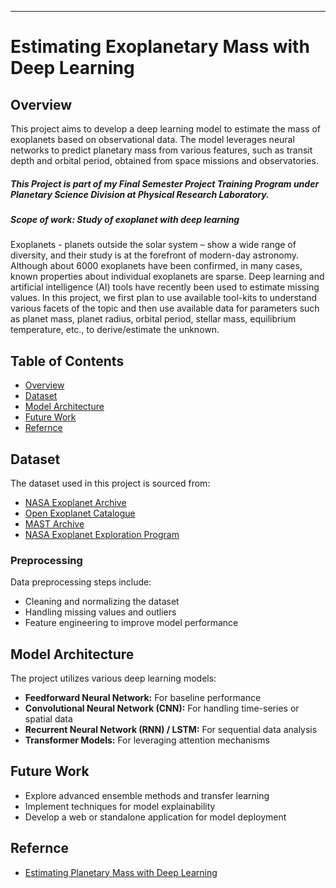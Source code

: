 
---

# Estimating Exoplanetary Mass with Deep Learning

## Overview
This project aims to develop a deep learning model to estimate the mass of exoplanets based on observational data. The model leverages neural networks to predict planetary mass from various features, such as transit depth and orbital period, obtained from space missions and observatories.

##### This Project is part of my Final Semester Project Training Program under Planetary Science Division at Physical Research Laboratory. 
##### Scope of work: Study of exoplanet with deep learning
Exoplanets - planets outside the solar system – show a wide range of diversity, and their study is at the
forefront of modern-day astronomy. Although about 6000 exoplanets have been confirmed, in many cases,
known properties about individual exoplanets are sparse. Deep learning and artificial intelligence (AI) tools
have recently been used to estimate missing values. In this project, we first plan to use available tool-kits to
understand various facets of the topic and then use available data for parameters such as planet mass, planet
radius, orbital period, stellar mass, equilibrium temperature, etc., to derive/estimate the unknown.



## Table of Contents
- [Overview](#overview)
- [Dataset](#dataset)
- [Model Architecture](#model-architecture)
- [Future Work](#future-work)
- [Refernce](#refernce)

## Dataset
The dataset used in this project is sourced from:
- [NASA Exoplanet Archive](https://exoplanetarchive.ipac.caltech.edu/)
- [Open Exoplanet Catalogue](https://www.openexoplanetcatalogue.com/)
- [MAST Archive](https://archive.stsci.edu/)
- [NASA Exoplanet Exploration Program](https://science.nasa.gov/exoplanets/)

### Preprocessing
Data preprocessing steps include:
- Cleaning and normalizing the dataset
- Handling missing values and outliers
- Feature engineering to improve model performance

## Model Architecture
The project utilizes various deep learning models:
- **Feedforward Neural Network:** For baseline performance
- **Convolutional Neural Network (CNN):** For handling time-series or spatial data
- **Recurrent Neural Network (RNN) / LSTM:** For sequential data analysis
- **Transformer Models:** For leveraging attention mechanisms


## Future Work
- Explore advanced ensemble methods and transfer learning
- Implement techniques for model explainability
- Develop a web or standalone application for model deployment

## Refernce
- [Estimating Planetary Mass with Deep Learning](https://arxiv.org/abs/1911.11035)


